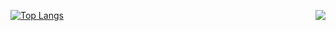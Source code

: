 [![Top Langs](https://github-readme-stats.vercel.app/api/top-langs/?username=LoSenTrad)](https://github.com/anuraghazra/github-readme-stats)
<img align="right" src="https://github-readme-stats.vercel.app/api?username=LoSenTrad&show_icons=true&icon_color=CE1D2D&text_color=718096&bg_color=ffffff&hide_title=true" />


